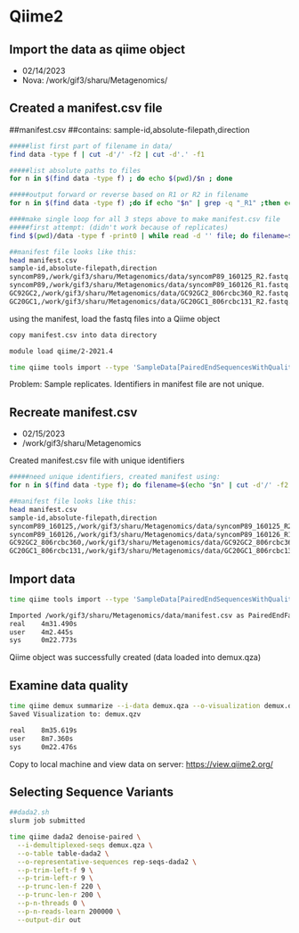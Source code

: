 # Qiime2

## Import the data as qiime object

* 02/14/2023
* Nova: /work/gif3/sharu/Metagenomics/

## Created a manifest.csv file 
##manifest.csv
##contains: sample-id,absolute-filepath,direction

```bash
#####list first part of filename in data/
find data -type f | cut -d'/' -f2 | cut -d'.' -f1

#####list absolute paths to files
for n in $(find data -type f) ; do echo $(pwd)/$n ; done

#####output forward or reverse based on R1 or R2 in filename
for n in $(find data -type f) ;do if echo "$n" | grep -q "_R1" ;then echo "forward"; elif echo "$n" | grep -q "_R2"; then echo "reverse" ; fi ;  done

####make single loop for all 3 steps above to make manifest.csv file
#####first attempt: (didn't work because of replicates)
find $(pwd)/data -type f -print0 | while read -d '' file; do filename=$(basename "$file"); path=$(dirname "$file"); fullpath="$path/$filename"; firstpart=$(echo "$filename" | cut -d'_' -f1); if echo "$filename" | grep -q "_R1"; then direction="forward"; elif echo "$filename" | grep -q "_R2"; then direction="reverse"; fi; echo "$firstpart,$fullpath,$direction" >> manifest.csv; done

##manifest file looks like this:
head manifest.csv
sample-id,absolute-filepath,direction
syncomP89,/work/gif3/sharu/Metagenomics/data/syncomP89_160125_R2.fastq.gz,reverse
syncomP89,/work/gif3/sharu/Metagenomics/data/syncomP89_160126_R1.fastq.gz,forward
GC92GC2,/work/gif3/sharu/Metagenomics/data/GC92GC2_806rcbc360_R2.fastq.gz,reverse
GC20GC1,/work/gif3/sharu/Metagenomics/data/GC20GC1_806rcbc131_R2.fastq.gz,reverse
```

using the manifest, load the fastq files into a Qiime object 

```bash
copy manifest.csv into data directory

module load qiime/2-2021.4 

time qiime tools import --type 'SampleData[PairedEndSequencesWithQuality]' --input-path /work/gif3/sharu/Metagenomics/data/manifest.csv --output-path demux.qza --input-format PairedEndFastqManifestPhred33

```

Problem: Sample replicates. Identifiers in manifest file are not unique.

## Recreate manifest.csv  

* 02/15/2023
* /work/gif3/sharu/Metagenomics

Created manifest.csv file with unique identifiers

```bash
#####need unique identifiers, created manifest using:
for n in $(find data -type f); do filename=$(echo "$n" | cut -d'/' -f2 | cut -d'.' -f1 | cut -d'_' -f1,2); abspath=$(echo "$(pwd)"/"$n") ; if echo "$n" | grep -q "_R1" ;then direction="forward"; elif echo "$n" | grep -q "_R2"; then direction="reverse" ; fi ;echo "$filename,$abspath,$direction" >> manifest.csv; done

##manifest file looks like this:
head manifest.csv
sample-id,absolute-filepath,direction
syncomP89_160125,/work/gif3/sharu/Metagenomics/data/syncomP89_160125_R2.fastq.gz,reverse
syncomP89_160126,/work/gif3/sharu/Metagenomics/data/syncomP89_160126_R1.fastq.gz,forward
GC92GC2_806rcbc360,/work/gif3/sharu/Metagenomics/data/GC92GC2_806rcbc360_R2.fastq.gz,reverse
GC20GC1_806rcbc131,/work/gif3/sharu/Metagenomics/data/GC20GC1_806rcbc131_R2.fastq.gz,reverse

```

## Import data

```bash
time qiime tools import --type 'SampleData[PairedEndSequencesWithQuality]' --input-path /work/gif3/sharu/Metagenomics/data/manifest.csv --output-path demux.qza --input-format PairedEndFastqManifestPhred33

Imported /work/gif3/sharu/Metagenomics/data/manifest.csv as PairedEndFastqManifestPhred33 to demux.qza
real    4m31.490s
user    4m2.445s
sys     0m22.773s
```

Qiime object was successfully created (data loaded into demux.qza)

## Examine data quality

```bash
time qiime demux summarize --i-data demux.qza --o-visualization demux.qzv
Saved Visualization to: demux.qzv

real    8m35.619s
user    8m7.360s
sys     0m22.476s
```

Copy to local machine and view data on server: https://view.qiime2.org/


## Selecting Sequence Variants

```bash
##dada2.sh
slurm job submitted

time qiime dada2 denoise-paired \
  --i-demultiplexed-seqs demux.qza \
  --o-table table-dada2 \
  --o-representative-sequences rep-seqs-dada2 \
  --p-trim-left-f 9 \
  --p-trim-left-r 9 \
  --p-trunc-len-f 220 \
  --p-trunc-len-r 200 \
  --p-n-threads 0 \
  --p-n-reads-learn 200000 \
  --output-dir out

```